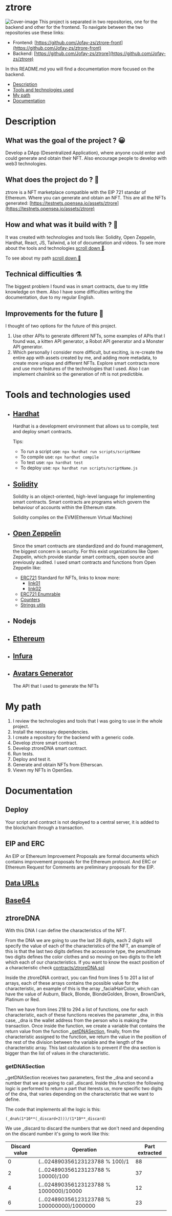 # ztrore
![Cover-image](./cover.png)
This project is separated in two repositories, one for the backend and other for the frontend. To navigate between the two repositories use these links:
- Frontend: [https://github.com/Jofay-zs/ztrore-front](https://github.com/Jofay-zs/ztrore-front)
- Backend: [https://github.com/Jofay-zs/ztrore](https://github.com/Jofay-zs/ztrore)

In this README.md you will find a documentation more focused on the backend.
- [Description](#description)
- [Tools and technologies used](#tools-and-technologies-used)
- [My path](#my-path)
- [Documentation](#documentation)

# Description
## What was the goal of the project ? 😀
Develop a DApp (Desentralized Application), where anyone could enter and could generate and obtain their NFT. Also encourage people to develop with web3 technologies.

## What does the project do ? 🏪
ztrore is a NFT marketplace compatible with the EIP 721 standar of Ethereum. Where you can generate and obtain an NFT. This are all the NFTs generated: [https://testnets.opensea.io/assets/ztrore](https://testnets.opensea.io/assets/ztrore)

## How and what was it build with ? 🥣
It was created with technologies and tools like: Solidity, Open Zeppelin, Hardhat, React, JS, Tailwind, a lot of documetation and videos. To see more about the tools and technologies [scroll down 🔽](#tools-and-technologies-used).

To see about my path [scroll down 🔽](#my-path)

## Technical difficulties ⚗️
The biggest problem I found was in smart contracts, due to my little knowledge on them. Also I have some difficulties writing the documentation, due to my regular English.

## Improvements for the future 🔮
I thought of two options for the future of this project.
1. Use other APIs to generate different NFTs, some examples of APIs that I found was, a kitten API generator, a Robot API generator and a Monster API generator.
2. Which personally I consider more difficult, but exciting, is re-create the entire app with assets created by me, and adding more metadata, to create more unique and different NFTs. Explore smart contracts more and use more features of the technologies that I used. Also I can implement chainlink so the generation of nft is not predictible.

# Tools and technologies used
- ## [Hardhat](https://hardhat.org/getting-started/)
    Hardhat is a development environment that allows us to compile, test and deploy smart contracts.

    Tips:
    - To run a script use: ```npx hardhat run scripts/scriptName```
    - To compile use: ```npx hardhat compile```
    - To test use: ```npx hardhat test```
    - To deploy use: ```npx hardhat run scripts/scriptName.js```

- ## [Solidity](https://docs.soliditylang.org/en/latest/)
    Solidity is an object-oriented, high-level language for implementing smart contracts. Smart contracts are programs which govern the behaviour of accounts within the Ethereum state.

    Solidity compiles on the EVM(Ethereum Virtual Machine)

- ## [Open Zeppelin](https://docs.openzeppelin.com/openzeppelin/)
    Since the smart contracts are standardized and do found management, the biggest concern is security. For this exist organizations like Open Zeppelin, which provide standar smart contracts, open source and previously audited. I used smart contracts and functions from Open Zeppelin like:
    - [ERC721](https://docs.openzeppelin.com/contracts/4.x/api/token/erc721#ERC721)
        Standard for NFTs, links to know more:
        - [link01](https://eips.ethereum.org/EIPS/eip-721)
        - [link02](https://github.com/ethereum/EIPs/issues/721)
    - [ERC721 Enumrable](https://docs.openzeppelin.com/contracts/4.x/api/token/erc721#ERC721Enumerable)
    - [Counters](https://docs.openzeppelin.com/contracts/4.x/api/utils#Counters)
    - [Strings utils](https://docs.openzeppelin.com/contracts/4.x/api/utils#Strings)

- ## Nodejs

- ## [Ethereum](https://ethereum.org/en/)

- ## [Infura](https://infura.io/)

- ## [Avatars Generator](https://getavataaars.com/)
    The API that I used to generate the NFTs
    

# My path
1. I review the technologies and tools that I was going to use in the whole project.
2. Install the necessary dependencies.
3. I create a repository for the backend with a generic code.
4. Develop ztrore smart contract.
5. Develop ztroreDNA smart contract.
6. Run tests.
7. Deploy and test it.
8. Generate and obtain NFTs from Etherscan.
9. Viewn my NFTs in OpenSea.

# Documentation
## Deploy
Your script and contract is not deployed to a central server, it is added to the blockchain through a transaction.

## EIP and ERC
An EIP or Ethereum Improvement Proposals are formal documents which contains improvement proposals for the Ethereum protocol. And ERC or Ethereum Request for Comments are preliminary proposals for the EIP.

## [Data URLs](https://developer.mozilla.org/en-US/docs/Web/HTTP/Basics_of_HTTP/Data_URIs)

## [Base64](https://developer.mozilla.org/en-US/docs/Glossary/Base64)
## ztroreDNA
With this DNA I can define the characteristics of the NFT.

From the DNA we are going to use the last 26 digits, each 2 digits will specify the value of each of the characteristics of the NFT, an example of this is that the last two digits defines the accessorie type, the penultimate two digits defines the color clothes and so moving on two digits to the left which each of our characteristics. If you want to know the exact position of a characteristic check [contracts/ztroreDNA.sol](contracts/ztroreDNA.sol)

Inside the ztroreDNA contract, you can find from lines 5 to 201 a list of arrays, each of these arrays contains the possible value for the characteristic, an example of this is the array _facialHairColor, which can have the value of Auburn, Black, Blonde, BlondeGolden, Brown, BrownDark, Platinum or Red.

Then we have from lines 218 to 294 a list of functions, one for each characteristic, each of these functions receives the parameter _dna, in this case, _dna is the wallet address from the person who is making the transaction. 
Once inside the function, we create a variable that contains the return value from the function [_getDNASection](#getdnasection), finally, from the characteristic assigned to the function, we return the value in the position of the rest of the division between the variable and the length of the characteristic array. This last calculation is to prevent if the dna section is bigger than the list of values in the characteristic.

### getDNASection
_getDNASection receives two parameters, first the _dna and second a number that we are going to call _discard. Inside this function the following logic is performed to return a part that iterests us, more specific two digits of the dna, that varies depending on the characteristic that we want to define.

The code that implements all the logic is this:
```
(_dna%(1*10**(_discard+2)))/(1*10**_discard)
```
We use _discard to discard the numbers that we don't need and depending on the discard number it's going to work like this:

| Discard value | Operation                                   | Part extracted |
| ------------- | ------------------------------------------- | -------------- |
| 0             | (...024890356123123788 % 100)/1             | 88             |
| 2             | (...024890356123123788 % 10000)/100         | 37             |
| 4             | (...024890356123123788 % 1000000)/10000     | 12             |
| 6             | (...024890356123123788 % 100000000)/1000000 | 23             |
